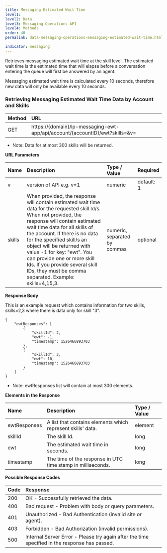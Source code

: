 ```yaml
---
title: Messaging Estimated Wait Time
level1:
level2: Data
level3: Messaging Operations API
level4: Methods
order: 40
permalink: data-messaging-operations-messaging-estimated-wait-time.html

indicator: messaging
---
```


Retrieves messaging estimated wait time at the skill level. The estimated wait time is the estimated time that will elapse before a conversation entering the queue will first be answered by an agent.

Messaging estimated wait time is calculated every 10 seconds, therefore new data will only be available every 10 seconds.

### Retrieving Messaging Estimated Wait Time Data by Account and Skills

| Method | URL |
| :--- | :--- |
| GET | https://{domain}/lp-messaging-ewt-app/api/account/{accountID}/ewt?skills=<skillIDs>&v=<version> |

 - Note: Data for at most 300 skills will be returned.

**URL Parameters**

| Name | Description | Type / Value | Required |
| :----- | :-------------- | :-------------- | :--- |
| v | version of API e.g. v=1 | numeric | default: 1 |
| skills | When provided, the response will contain estimated wait time data for the requested skill Id/s. When not provided, the response will contain estimated wait time data for all skills of the account. If there is no data for the specified skill/s an object will be returned with value -1 for key: "ewt". You can provide one or more skill Ids. If you provide several skill IDs, they must be comma separated. Example: skills=4,15,3. | numeric, separated by commas | optional |

**Response Body**

This is an example request which contains information for two skills, skills=2,3 where there is data only for skill "3".

    {
        "ewtResponses": [
            {
                "skillId": 2,
                "ewt": -1,
                "timestamp": 1526466893703
            },
            {
                "skillId": 3,
                "ewt": 10,
                "timestamp": 1526466893703
            }
        ]
    }

 - Note: ewtResponses list will contain at most 300 elements.

**Elements in the Response**

| Name | Description | Type / Value |
| :----- | :------------- | :-------------- |
| ewtResponses | A list that contains elements which represent skills' data. | element |
| skillId | The skill Id. | long |
| ewt | The estimated wait time in seconds. | long |
| timestamp | The time of the response in UTC time stamp in milliseconds. | long |

**Possible Response Codes**

| Code | Response |
| :----- | :--------- |
| 200 | OK - Successfully retrieved the data. |
| 400 | Bad request - Problem with body or query parameters. |
| 401 | Unauthorized - Bad Authentication (invalid site or agent). |
| 403 | Forbidden - Bad Authorization (invalid permissions). |
| 500 | Internal Server Error - Please try again after the time specified in the response has passed. |

